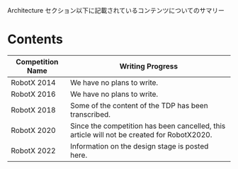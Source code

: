 Architecture セクション以下に記載されているコンテンツについてのサマリー

# Contents

| Competition Name | Writing Progress |
| --- | --- |
| RobotX 2014 | We have no plans to write. |
| RobotX 2016 | We have no plans to write. |
| RobotX 2018 | Some of the content of the TDP has been transcribed. |
| RobotX 2020 | Since the competition has been cancelled, this article will not be created for RobotX2020. |
| RobotX 2022 | Information on the design stage is posted here. |